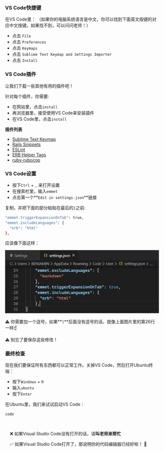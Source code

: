 ### VS Code快捷键

在VS Code里：
（如果你的电脑系统语言是中文，你可以找到下面英文按键的对应中文按键。如果找不到，可以问问老师！）

- 点击 `File`
- 点击 `Preferences`
- 点击 `Keymaps`
- 点击 `Sublime Text Keymap and Settings Importer`
- 点击 `Install`


### VS Code插件

让我们下载一些其他有用的插件吧！

针对每个插件，你需要:

- 在网站里，点击`install`
- 再浏览器里，接受使用VS Code来安装插件
- 在VS Code里，点击`install`

**插件列表**
- [Sublime Text Keymap](https://marketplace.visualstudio.com/items?itemName=ms-vscode.sublime-keybindings)
- [Rails Snippets](https://marketplace.visualstudio.com/items?itemName=hridoy.rails-snippets)
- [ESLint](https://marketplace.visualstudio.com/items?itemName=dbaeumer.vscode-eslint)
- [ERB Helper Tags](https://marketplace.visualstudio.com/items?itemName=rayhanw.erb-helpers)
- [ruby-rubocop](https://marketplace.visualstudio.com/items?itemName=misogi.ruby-rubocop)

### VS Code设置
- 按下`Ctrl` + `,` 来打开设置
- 在搜索栏里，输入`emmet`
- 点击第一个**`Edit in settings.json`**链接

复制，并把下面的部分粘贴在最后的`}`之前:

```bash
"emmet.triggerExpansionOnTab": true,
"emmet.includeLanguages": {
  "erb": "html"
},
```

应该像下面这样：

![vscode_emmet](images/vscode_emmet.jpg)

:warning: 你需要加一个逗号，如果**`]`**后面没有逗号的话，就像上面图片里的第26行一样☝️

:warning: 别忘了要保存这些修改！

### 最终检查

现在我们要保证所有东西都可以正常工作。关掉VS Code，然后打开Ubuntu终端：

- 按下`Windows` + `R`
- 输入`ubuntu`
- 按下`Enter`


在Ubuntu里，我们来试试启动VS Code：

```bash
code
```

&nbsp;

&nbsp;&nbsp;&nbsp; :x: 如果Visual Studio Code没有打开的话，请**叫老师来帮忙**

&nbsp;&nbsp;&nbsp; :white_check_mark: 如果Visual Studio Code打开了，那说明你的代码编辑器已经好啦！ :muscle:

